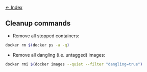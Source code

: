 [&#8592; Index](../README.md)
## Cleanup commands
- Remove all stopped containers:

```bash
docker rm $(docker ps -a -q)
```

- Remove all dangling (i.e. untagged) images:

```bash
docker rmi $(docker images --quiet --filter "dangling=true")
```
